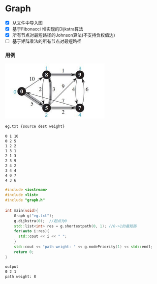 # Graph

- [x] 从文件中导入图
- [x] 基于Fibonacci 堆实现的Dijkstra算法
- [x] 所有节点对最短路径的Johnson算法(不支持负权值边)
- [ ] 基于矩阵乘法的所有节点对最短路径

### 用例

 ![gra](gra.jpg)

```
eg.txt {source dest weight}

0 1 10
0 2 5
1 2 2
1 3 1
2 1 3
2 3 9
2 4 2
3 4 4
4 0 7
4 3 6
```
```c++
#include <iostream>
#include <list>
#include "graph.h"

int main(void){
	Graph g("eg.txt");
	g.dijkstra(0);	//起点为0
 	std::list<int> res = g.shortestpath(0, 1); //0->1的最短路
  	for(auto i:res){
      std::cout << i << " ";
  	}
  	std::cout << "path weight: " << g.nodePriority(1) << std::endl;
  	return 0;
}
```

```
output
0 2 1
path weight: 8
```